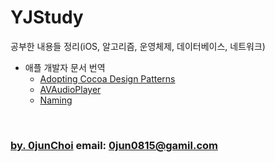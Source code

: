 # YJStudy
공부한 내용들 정리(iOS, 알고리즘, 운영체제, 데이터베이스, 네트워크)


* 애플 개발자 문서 번역
    * [Adopting Cocoa Design Patterns](https://github.com/0jun0815/YJStudy/tree/master/애플%20개발자%20문서%20번역/Adopting%20Cocoa%20Design%20Patterns)
    * [AVAudioPlayer](https://github.com/0jun0815/YJStudy/tree/master/애플%20개발자%20문서%20번역/AVAudioPlayer#configuring-and-controlling-playback)
    * [Naming](https://github.com/0jun0815/YJStudy/tree/master/애플%20개발자%20문서%20번역/Naming)


&nbsp;
&nbsp;      
### [by. 0junChoi](https://github.com/0jun0815) email: <0jun0815@gamil.com>
